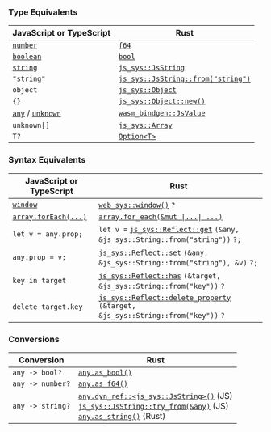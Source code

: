 ### Type Equivalents

| JavaScript or TypeScript | Rust |
| ------------------------ | ---- |
| [`number`](https://www.typescriptlang.org/docs/handbook/2/everyday-types.html#the-primitives-string-number-and-boolean)   | [`f64`](https://doc.rust-lang.org/std/primitive.f64.html)
| [`boolean`](https://www.typescriptlang.org/docs/handbook/2/everyday-types.html#the-primitives-string-number-and-boolean)  | [`bool`](https://doc.rust-lang.org/std/primitive.bool.html)
| [`string`](https://www.typescriptlang.org/docs/handbook/2/everyday-types.html#the-primitives-string-number-and-boolean)   | [`js_sys::JsString`](https://docs.rs/js-sys/latest/js_sys/struct.JsString.html)
| `"string"`                                                                                                                | [`js_sys::JsString::from("string")`](https://docs.rs/js-sys/latest/js_sys/struct.JsString.html#impl-From%3C%26%27a%20str%3E)
| `object`                                                                                                                  | [`js_sys::Object`](https://docs.rs/js-sys/latest/js_sys/struct.Object.html)
| `{}`                                                                                                                      | [`js_sys::Object::new()`](https://docs.rs/js-sys/latest/js_sys/struct.Object.html#method.new)
| [`any`](https://www.typescriptlang.org/docs/handbook/2/everyday-types.html#any) / [`unknown`](https://www.typescriptlang.org/docs/handbook/release-notes/typescript-3-0.html#new-unknown-top-type) | [`wasm_bindgen::JsValue`](https://docs.rs/wasm-bindgen/0.2.79/wasm_bindgen/struct.JsValue.html)
| `unknown[]`                                                                                                               | [`js_sys::Array`](https://rustwasm.github.io/wasm-bindgen/api/js_sys/struct.Array.html)
| `T?` | [`Option<T>`](https://doc.rust-lang.org/std/option/enum.Option.html)

### Syntax Equivalents

| JavaScript or TypeScript | Rust |
| ------------------------ | ---- |
| [`window`](https://developer.mozilla.org/en-US/docs/Web/API/Window/window)                                             | [`web_sys::window()`](https://rustwasm.github.io/wasm-bindgen/api/web_sys/fn.window.html) `?`
| [`array.forEach(...)`](https://developer.mozilla.org/en-US/docs/Web/JavaScript/Reference/Global_Objects/Array/forEach) | [`array.for_each(&mut \|...\| ...)`](https://rustwasm.github.io/wasm-bindgen/api/js_sys/struct.Array.html#method.for_each)
| `let v = any.prop;` | `let v =` [`js_sys::Reflect::get`](https://rustwasm.github.io/wasm-bindgen/api/js_sys/Reflect/fn.get.html) `(&any, &js_sys::String::from("string"))` `?;`
| `any.prop = v;`     | [`js_sys::Reflect::set`](https://rustwasm.github.io/wasm-bindgen/api/js_sys/Reflect/fn.set.html) `(&any, &js_sys::String::from("string"), &v)` `?;`
| `key in target`     | [`js_sys::Reflect::has`](https://rustwasm.github.io/wasm-bindgen/api/js_sys/Reflect/fn.has.html) `(&target, &js_sys::String::from("key"))` `?`
| `delete target.key` | [`js_sys::Reflect::delete_property`](https://rustwasm.github.io/wasm-bindgen/api/js_sys/Reflect/fn.delete_property.html) `(&target, &js_sys::String::from("key"))` `?`

### Conversions

| Conversion       | Rust |
| ---------------- | ---- |
| `any -> bool?`   | [`any.as_bool()`](https://rustwasm.github.io/wasm-bindgen/api/js_sys/struct.Object.html#method.as_bool)
| `any -> number?` | [`any.as_f64()`](https://rustwasm.github.io/wasm-bindgen/api/js_sys/struct.Object.html#method.as_f64)
| `any -> string?` | [`any.dyn_ref::<js_sys::JsString>()`](https://rustwasm.github.io/wasm-bindgen/api/wasm_bindgen/trait.JsCast.html#method.dyn_ref) (JS) <br> [`js_sys::JsString::try_from(&any)`](https://rustwasm.github.io/wasm-bindgen/api/js_sys/struct.JsString.html#method.try_from) (JS) <br> [`any.as_string()`](https://rustwasm.github.io/wasm-bindgen/api/js_sys/struct.Object.html#method.as_string) (Rust)
